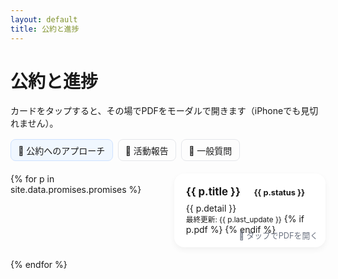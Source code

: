 ```yaml
---
layout: default
title: 公約と進捗
---
```


# 公約と進捗
<p>カードをタップすると、その場でPDFをモーダルで開きます（iPhoneでも見切れません）。</p>

<nav class="tabs">
  <a href="{{ site.baseurl }}/" class="active">📌 公約へのアプローチ</a>
  <a href="{{ site.baseurl }}/pages/activity.html">🏡 活動報告</a>
  <a href="{{ site.baseurl }}/pages/matrix.html">💬 一般質問</a>
</nav>

<div class="grid">
{% for p in site.data.promises.promises %}
  <div
    class="card {% if p.pdf %}is-clickable{% endif %}"
    {% if p.pdf %}data-pdf="{{ site.baseurl }}/{{ p.pdf }}"{% endif %}
    data-title="{{ p.title | escape }}"
  >
    <div class="title">
      {{ p.title }}
      <span class="chip s-{{ p.status }}">{{ p.status }}</span>
    </div>
    <div>{{ p.detail }}</div>
    <small>最終更新: {{ p.last_update }}</small>
    {% if p.pdf %}
      <div class="hint">📄 タップでPDFを開く</div>
    {% endif %}
  </div>
{% endfor %}
</div>

<!-- PDF モーダル -->
<dialog id="pdfModal" aria-label="PDF表示モーダル">
  <div class="modal-head">
    <strong id="pdfTitle">資料</strong>
    <button id="closeModal" aria-label="閉じる">×</button>
  </div>
  <div class="modal-body">
    <iframe id="pdfFrame" src="about:blank" title="PDFビューア" frameborder="0"></iframe>
  </div>
</dialog>

<style>
  .tabs { display:flex; gap:.5rem; margin:1rem 0 1.25rem; flex-wrap:wrap; }
  .tabs a { padding:.4rem .7rem; border:1px solid #e5e7eb; border-radius:8px; text-decoration:none; }
  .tabs a.active { background:#f0f7ff; border-color:#cfe2ff; }

  .grid { display:grid; gap:1.2rem; grid-template-columns:1fr; }
  @media (min-width:720px){ .grid{ grid-template-columns:1fr 1fr; } }

  .card {
    border-radius:16px; padding:1.2rem; background:#fff;
    box-shadow:0 4px 10px rgba(0,0,0,.05);
    transition:transform .2s ease, box-shadow .2s ease;
    position:relative;
  }
  .card:hover { transform:translateY(-3px); box-shadow:0 6px 14px rgba(0,0,0,.1); }
  .is-clickable { cursor:pointer; }
  .title { font-weight:700; font-size:1.05rem; margin-bottom:.5rem; }
  .chip { font-size:.8rem; padding:.2rem .6rem; border-radius:999px; margin-left:.5rem; }
  .s-構想中 { background:#fee2e2; color:#991b1b; }
  .s-経過観察中 { background:#fef3c7; color:#92400e; }
  .s-活動中 { background:#d1fae5; color:#065f46; }
  .s-完了 { background:#bfdbfe; color:#1e40af; }
  .s-継続 { background:#ede9fe; color:#5b21b6; }
  .hint { position:absolute; right:12px; bottom:10px; font-size:.8rem; color:#6b7280; }

  /* ===== モーダル（スマホ完全対応） ===== */
  :root{
    --safe-top: env(safe-area-inset-top,0px);
    --safe-bottom: env(safe-area-inset-bottom,0px);
  }
  dialog#pdfModal{
    border:none; padding:0; border-radius:12px;
    box-shadow:0 20px 50px rgba(0,0,0,.25);
    width:min(960px,96vw);
    height:min(90vh,800px);
    max-height:none;
  }
  @supports (height: 100dvh){
    dialog#pdfModal{ height:calc(100dvh - 20px); }
  }
  dialog::backdrop{ background:rgba(0,0,0,.35); }
  .modal-head{
    display:flex; justify-content:space-between; align-items:center;
    padding:calc(.6rem + var(--safe-top)) .9rem .6rem;
    border-bottom:1px solid #e5e7eb; background:#fafafa;
  }
  .modal-body{ height:calc(100% - 48px - var(--safe-top) - var(--safe-bottom)); overflow:hidden; }
  #pdfFrame{ width:100%; height:100%; display:block; }
  body.modal-open{ overflow:hidden; }
</style>

<script>
  const dlg = document.getElementById('pdfModal');
  const frame = document.getElementById('pdfFrame');
  const titleEl = document.getElementById('pdfTitle');

  // カードクリックでPDF表示
  document.addEventListener('click', (e)=>{
    const card = e.target.closest('.card.is-clickable');
    if (!card) return;
    const url = card.dataset.pdf;
    if (!url) return;
    frame.src = url + (url.includes('?') ? '&' : '?') + 't=' + Date.now(); // キャッシュ防止
    titleEl.textContent = card.dataset.title || '資料';
    dlg.showModal();
    document.body.classList.add('modal-open');
  });

  // 閉じる
  document.getElementById('closeModal').addEventListener('click', ()=>{
    dlg.close();
    frame.src='about:blank';
    document.body.classList.remove('modal-open');
  });

  // ESCで閉じる
  document.addEventListener('keydown', (e)=>{
    if(e.key==='Escape'){ dlg.close(); frame.src='about:blank'; document.body.classList.remove('modal-open'); }
  });
</script>

